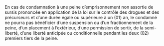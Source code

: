 En cas de condamnation à une peine d’emprisonnement non assortie de sursis prononcée en application de la loi sur le contrôle des drogues et des précurseurs et d’une durée égale ou supérieure à un (01) an, le condamné ne pourra pas bénéficier d’une suspension ou d’un fractionnement de la peine, d’un placement à l’extérieur, d’une permission de sortir, de la semi-liberté, d’une liberté anticipée ou conditionnelle pendant les deux (02) premiers tiers de la peine.
